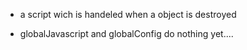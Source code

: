 - a script wich is handeled when a object is destroyed

- globalJavascript and globalConfig do nothing yet....